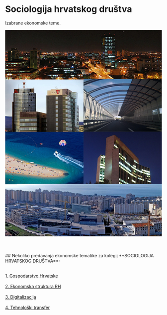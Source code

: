 
# Sociologija hrvatskog društva
Izabrane ekonomske teme.

<p align="center">
  <img src="./Foto/ekonFotos.jpg" width="750" title="hover text">
</p>



<br>
<br>
## Nekoliko predavanja ekonomske tematike za kolegij **SOCIOLOGIJA HRVATSKOG DRUŠTVA**:
<br>
<br>

<a href="https://raw.githack.com/lusiki/SHD-1/main/Predavanja/GOSPODARSTVO-HRVATSKE.html">1. Gospodarstvo Hrvatske</a>
<br>
<br>
<a href="https://raw.githack.com/lusiki/SHD-1/main/Predavanja/STRUKTURNA-PROMJENA.html">2. Ekonomska struktura RH</a>
<br>
<br>
<a href="">3. Digitalizacija</a>
<br>
<br>
<a href="">4. Tehnološki transfer</a>